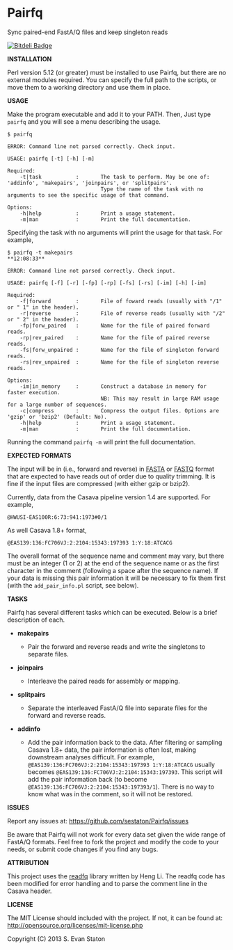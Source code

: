 Pairfq
======

Sync paired-end FastA/Q files and keep singleton reads

[![Bitdeli Badge](https://d2weczhvl823v0.cloudfront.net/sestaton/pairfq/trend.png)](https://bitdeli.com/free "Bitdeli Badge")

**INSTALLATION**

Perl version 5.12 (or greater) must be installed to use Pairfq, but there are no external modules required. You can specify the full path to the scripts, or move them to a working directory and use them in place.

**USAGE**

Make the program executable and add it to your PATH. Then, Just type `pairfq` and you will see a menu describing the usage. 

    $ pairfq

    ERROR: Command line not parsed correctly. Check input.

    USAGE: pairfq [-t] [-h] [-m]

    Required:
        -t|task           :       The task to perform. May be one of: 'addinfo', 'makepairs', 'joinpairs', or 'splitpairs'.
                                  Type the name of the task with no arguments to see the specific usage of that command.

    Options:
        -h|help           :       Print a usage statement.
        -m|man            :       Print the full documentation.


Specifying the task with no arguments will print the usage for that task. For example, 

    $ pairfq -t makepairs                                                                                                          **12:08:33**

    ERROR: Command line not parsed correctly. Check input.

    USAGE: pairfq [-f] [-r] [-fp] [-rp] [-fs] [-rs] [-im] [-h] [-im]

    Required:
        -f|forward        :       File of foward reads (usually with "/1" or " 1" in the header).
        -r|reverse        :       File of reverse reads (usually with "/2" or " 2" in the header).
        -fp|forw_paired   :       Name for the file of paired forward reads.
        -rp|rev_paired    :       Name for the file of paired reverse reads.
        -fs|forw_unpaired :       Name for the file of singleton forward reads.
        -rs|rev_unpaired  :       Name for the file of singleton reverse reads.

    Options:
        -im|in_memory     :       Construct a database in memory for faster execution.
                                  NB: This may result in large RAM usage for a large number of sequences. 
        -c|compress       :       Compress the output files. Options are 'gzip' or 'bzip2' (Default: No).
        -h|help           :       Print a usage statement.
        -m|man            :       Print the full documentation.

Running the command `pairfq -m` will print the full documentation.

**EXPECTED FORMATS**

The input will be in (i.e., forward and reverse) in [FASTA](http://en.wikipedia.org/wiki/FASTA_format) or [FASTQ](http://en.wikipedia.org/wiki/FASTQ_format) format that are expected to have reads out of order due to quality trimming. It is fine if the input files are compressed (with either gzip or bzip2).

Currently, data from the Casava pipeline version 1.4 are supported. For example,

    @HWUSI-EAS100R:6:73:941:1973#0/1

As well Casava 1.8+ format,

    @EAS139:136:FC706VJ:2:2104:15343:197393 1:Y:18:ATCACG

The overall format of the sequence name and comment may vary, but there must be an integer (1 or 2) at the end of the sequence name or as the first character in the comment (following a space after the sequence name). If your data is missing this pair information it will be necessary to fix them first (with the `add_pair_info.pl` script, see below).

**TASKS**

Pairfq has several different tasks which can be executed. Below is a brief description of each.

* **makepairs**

  * Pair the forward and reverse reads and write the singletons to separate files.

* **joinpairs**

  * Interleave the paired reads for assembly or mapping.

* **splitpairs**

  * Separate the interleaved FastA/Q file into separate files for the forward and reverse reads.

* **addinfo**

  * Add the pair information back to the data. After filtering or sampling Casava 1.8+ data, the pair information is often lost, making downstream analyses difficult. For example, `@EAS139:136:FC706VJ:2:2104:15343:197393 1:Y:18:ATCACG` usually becomes `@EAS139:136:FC706VJ:2:2104:15343:197393`. This script will add the pair information back (to become `@EAS139:136:FC706VJ:2:2104:15343:197393/1`). There is no way to know what was in the comment, so it will not be restored. 

**ISSUES**

Report any issues at: https://github.com/sestaton/Pairfq/issues

Be aware that Pairfq will not work for every data set given the wide range of FastA/Q formats. Feel free to fork the project and modify the code to your needs, or submit code changes if you find any bugs. 

**ATTRIBUTION**

This project uses the [readfq](https://github.com/lh3/readfq) library written by Heng Li. The readfq code has been modified for error handling and to parse the comment line in the Casava header.

**LICENSE**

The MIT License should included with the project. If not, it can be found at: http://opensource.org/licenses/mit-license.php

Copyright (C) 2013 S. Evan Staton


